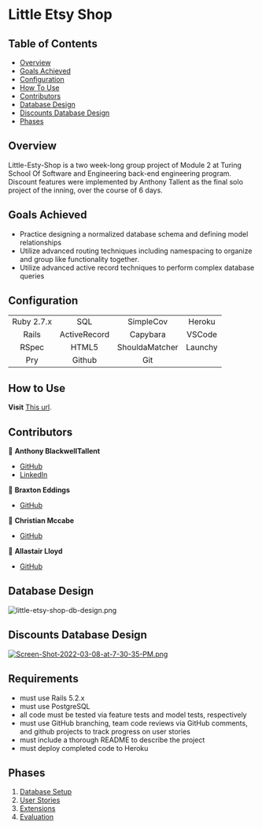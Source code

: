 # Little Etsy Shop

## Table of Contents 
- [Overview](#overview)
- [Goals Achieved](#goals-achieved)
- [Configuration](#configuration)
- [How To Use](#how-to-use)
- [Contributors](#contributors)
- [Database Design](#database-design)
- [Discounts Database Design](#discounts-database-design)
- [Phases](#phases)

## Overview
Little-Esty-Shop is a two week-long group project of Module 2 at Turing School Of Software and Engineering back-end engineering program. Discount features were implemented by Anthony Tallent as the final solo project of the inning, over the course of 6 days.     

## Goals Achieved    
* Practice designing a normalized database schema and defining model relationships
* Utilize advanced routing techniques including namespacing to organize and group like functionality together.
* Utilize advanced active record techniques to perform complex database queries

## Configuration 
|             |               |               |               |
|   :----:    |    :----:     |    :----:     |    :----:     |
| Ruby 2.7.x  | SQL           | SimpleCov     | Heroku        |
| Rails       | ActiveRecord  | Capybara      | VSCode        |
| RSpec       | HTML5         | ShouldaMatcher| Launchy       |
| Pry         | Github        | Git           | 

## How to Use 
**Visit** [This url](https://lit-gorge-02037.herokuapp.com/).     

## Contributors 
:bust_in_silhouette: **Anthony BlackwellTallent** 
- [GitHub](https://github.com/anthonytallent)
- [LinkedIn](https://www.linkedin.com/in/anthony-blackwell-tallent-b36916255/)

:bust_in_silhouette: **Braxton Eddings** 
- [GitHub](https://github.com/beddings81)

:bust_in_silhouette: **Christian Mccabe** 
- [GitHub](https://github.com/cemccabe)

:bust_in_silhouette: **Allastair Lloyd** 
- [GitHub](https://github.com/Adrlloyd)

## Database Design
![little-etsy-shop-db-design.png](https://i.postimg.cc/2SNYrYPc/little-etsy-shop-db-design.png)

## Discounts Database Design
[![Screen-Shot-2022-03-08-at-7-30-35-PM.png](https://i.postimg.cc/fTzKwcBB/Screen-Shot-2022-03-08-at-7-30-35-PM.png)](https://postimg.cc/G9fYKy0y)

## Requirements
- must use Rails 5.2.x
- must use PostgreSQL
- all code must be tested via feature tests and model tests, respectively
- must use GitHub branching, team code reviews via GitHub comments, and github projects to track progress on user stories
- must include a thorough README to describe the project
- must deploy completed code to Heroku

## Phases
1. [Database Setup](./doc/db_setup.md)
1. [User Stories](./doc/user_stories.md)
1. [Extensions](./doc/extensions.md)
1. [Evaluation](./doc/evaluation.md)
